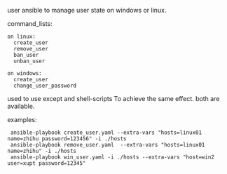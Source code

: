 user ansible to manage user state on windows or linux.

command_lists:
    
    on linux:
      create_user
      remove_user
      ban_user
      unban_user
    
    on windows:
      create_user
      change_user_password

used to use except and shell-scripts To achieve the same effect.
both are available.

examples:


     ansible-playbook create_user.yaml --extra-vars "hosts=linux01 name=zhihu password=123456" -i ./hosts
     ansible-playbook remove_user.yaml  --extra-vars "hosts=linux01 name=zhihu" -i ./hosts
     ansible-playbook win_user.yaml -i ./hosts --extra-vars "host=win2 user=xupt password=12345"
